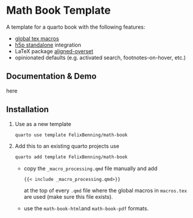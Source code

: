 # Math Book Template

A template for a quarto book with the following features:

- [global tex macros](https://github.com/quarto-dev/quarto-cli/discussions/12838)
- [h5p standalone](https://github.com/tunapanda/h5p-standalone) integration
- LaTeX package [aligned-overset](https://ctan.org/pkg/aligned-overset)
- opinionated defaults (e.g. activated search, footnotes-on-hover, etc.)

## Documentation & Demo

here

## Installation

1. Use as a new template

	```bash
	quarto use template FelixBenning/math-book
	```

2. Add this to an existing quarto projects use

	```bash
	quarto add template FelixBenning/math-book
	```
	- copy the `_macro_processing.qmd` file manually and add
	
		```qmd
		{{< include _macro_processing.qmd>}}
		```

		at the top of every `.qmd` file where the global
		macros in `macros.tex` are used (make sure this file exists).
    - use the `math-book-html`and `math-book-pdf` formats.
	